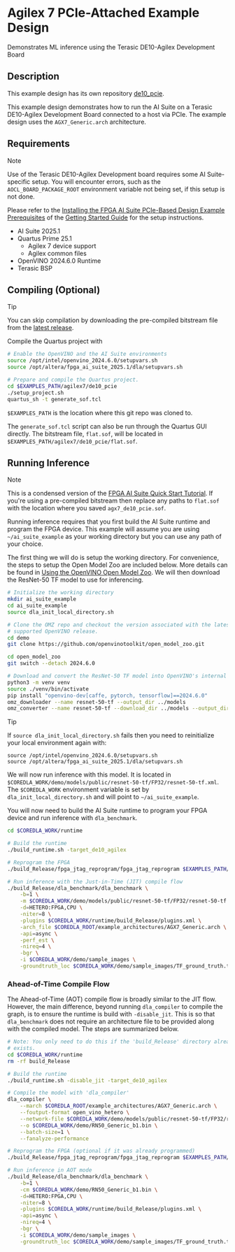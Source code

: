 


# Agilex 7 PCIe-Attached Example Design

Demonstrates ML inference using the Terasic DE10-Agilex Development Board

## Description

This example design has its own repository [de10_pcie](https://github.com/altera-fpga/agilex-ed-ai-suite/tree/main/agilex7/de10_pcie).

This example design demonstrates how to run the AI Suite on a Terasic
DE10-Agilex Development Board connected to a host via PCIe.  The example design
uses the `AGX7_Generic.arch` architecture.


## Requirements

> [!NOTE]
> Use of the Terasic DE10-Agilex Development board requires some
> AI Suite-specific setup.  You will encounter errors, such as the
> `AOCL_BOARD_PACKAGE_ROOT` environment variable not being set, if this setup is
> not done.
>
> Please refer to the
> [Installing the FPGA AI Suite PCIe-Based Design Example Prerequisites](https://www.intel.com/content/www/us/en/docs/programmable/768970/2025-1/installing-the-pcie-based-design-example.html)
> of the [Getting Started Guide](https://www.intel.com/content/www/us/en/docs/programmable/768970/2025-1/getting-started-guide.html)
> for the setup instructions.

* AI Suite 2025.1
* Quartus Prime 25.1
    * Agilex 7 device support
    * Agilex common files
* OpenVINO 2024.6.0 Runtime
* Terasic BSP

## Compiling (Optional)

> [!TIP]
> You can skip compilation by downloading the pre-compiled bitstream file from
> the [latest release](https://github.com/altera-fpga/agilex-ed-ai-suite/releases).

Compile the Quartus project with

```bash
# Enable the OpenVINO and the AI Suite environments
source /opt/intel/openvino_2024.6.0/setupvars.sh
source /opt/altera/fpga_ai_suite_2025.1/dla/setupvars.sh

# Prepare and compile the Quartus project.
cd $EXAMPLES_PATH/agilex7/de10_pcie
./setup_project.sh
quartus_sh -t generate_sof.tcl
```

`$EXAMPLES_PATH` is the location where this git repo was cloned to.

The `generate_sof.tcl` script can also be run through the Quartus GUI directly.
The bitstream file, `flat.sof`, will be located in
`$EXAMPLES_PATH/agilex7/de10_pcie/flat.sof`.

## Running Inference

> [!NOTE]
> This is a condensed version of the
> [FPGA AI Suite Quick Start Tutorial](https://www.intel.com/content/www/us/en/docs/programmable/768970/2025-1/quick-start-tutorial.html).
> If you're using a pre-compiled bitstream then replace any paths to
> `flat.sof` with the location where you saved
> `agx7_de10_pcie.sof`.

Running inference requires that you first build the AI Suite runtime and program
the FPGA device.  This example will assume you are using `~/ai_suite_example` as
your working directory but you can use any path of your choice.

The first thing we will do is setup the working directory.  For convenience, the
steps to setup the Open Model Zoo are included below.  More details can be found
in [Using the OpenVINO Open Model Zoo](../../common/using-model-zoo.md).  We will
then download the ResNet-50 TF model to use for inferencing.

```bash
# Initialize the working directory
mkdir ai_suite_example
cd ai_suite_example
source dla_init_local_directory.sh

# Clone the OMZ repo and checkout the version associated with the latest
# supported OpenVINO release.
cd demo
git clone https://github.com/openvinotoolkit/open_model_zoo.git

cd open_model_zoo
git switch --detach 2024.6.0

# Download and convert the ResNet-50 TF model into OpenVINO's internal format
python3 -m venv venv
source ./venv/bin/activate
pip install "openvino-dev[caffe, pytorch, tensorflow]==2024.6.0"
omz_downloader --name resnet-50-tf --output_dir ../models
omz_converter --name resnet-50-tf --download_dir ../models --output_dir ../models
```

> [!TIP]
> If `source dla_init_local_directory.sh` fails then you need to reinitialize
> your local environment again with:
>
> ```shell
> source /opt/intel/openvino_2024.6.0/setupvars.sh
> source /opt/altera/fpga_ai_suite_2025.1/dla/setupvars.sh
> ```

We will now run inference with this model.  It is located in
`$COREDLA_WORK/demo/models/public/resnet-50-tf/FP32/resnet-50-tf.xml`.  The
`$COREDLA_WORK` environment variable is set by `dla_init_local_directory.sh` and
will point to `~/ai_suite_example`.

You will now need to build the AI Suite runtime to program your FPGA device and
run inference with `dla_benchmark`.

```bash
cd $COREDLA_WORK/runtime

# Build the runtime
./build_runtime.sh -target_de10_agilex

# Reprogram the FPGA
./build_Release/fpga_jtag_reprogram/fpga_jtag_reprogram $EXAMPLES_PATH/agilex7/de10_pcie/flat.sof

# Run inference with the Just-in-Time (JIT) compile flow
./build_Release/dla_benchmark/dla_benchmark \
    -b=1 \
    -m $COREDLA_WORK/demo/models/public/resnet-50-tf/FP32/resnet-50-tf.xml \
    -d=HETERO:FPGA,CPU \
    -niter=8 \
    -plugins $COREDLA_WORK/runtime/build_Release/plugins.xml \
    -arch_file $COREDLA_ROOT/example_architectures/AGX7_Generic.arch \
    -api=async \
    -perf_est \
    -nireq=4 \
    -bgr \
    -i $COREDLA_WORK/demo/sample_images \
    -groundtruth_loc $COREDLA_WORK/demo/sample_images/TF_ground_truth.txt
```

### Ahead-of-Time Compile Flow

The Ahead-of-Time (AOT) compile flow is broadly similar to the JIT flow.
However, the main difference, beyond running `dla_compiler` to compile the
graph, is to ensure the runtime is build with `-disable_jit`.  This is so that
`dla_benchmark` does not require an architecture file to be provided along with
the compiled model.  The steps are summarized below.

```bash
# Note: You only need to do this if the 'build_Release' directory already
# exists.
cd $COREDLA_WORK/runtime
rm -rf build_Release

# Build the runtime
./build_runtime.sh -disable_jit -target_de10_agilex

# Compile the model with 'dla_compiler'
dla_compiler \
    --march $COREDLA_ROOT/example_architectures/AGX7_Generic.arch \
    --foutput-format open_vino_hetero \
    --network-file $COREDLA_WORK/demo/models/public/resnet-50-tf/FP32/resnet-50-tf.xml \
    --o $COREDLA_WORK/demo/RN50_Generic_b1.bin \
    --batch-size=1 \
    --fanalyze-performance

# Reprogram the FPGA (optional if it was already programmed)
./build_Release/fpga_jtag_reprogram/fpga_jtag_reprogram $EXAMPLES_PATH/agilex7/de10_pcie/flat.sof

# Run inference in AOT mode
./build_Release/dla_benchmark/dla_benchmark \
    -b=1 \
    -cm $COREDLA_WORK/demo/RN50_Generic_b1.bin \
    -d=HETERO:FPGA,CPU \
    -niter=8 \
    -plugins $COREDLA_WORK/runtime/build_Release/plugins.xml \
    -api=async \
    -nireq=4 \
    -bgr \
    -i $COREDLA_WORK/demo/sample_images \
    -groundtruth_loc $COREDLA_WORK/demo/sample_images/TF_ground_truth.txt
```
